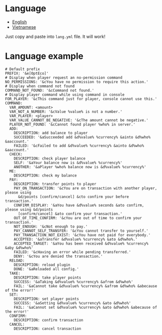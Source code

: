 # Language
* [English](lang.yml)
* [Vietnamese](lang_vi.yml)

Just copy and paste into `lang.yml` file. It will work!
# Language example
    # Default prefix
    PREFIX: '&e[OptEco]'
    # Display when player request an no-permission command
    NO_PERMISSIONS: '&cYou have no permission to require this action.'
    # Display when command not found
    COMMAND_NOT_FOUND: '&cCommand not found.'
    # Display player command while using command in console 
    FOR_PLAYER: '&cThis command just for player, console cannot use this.'
    COMMAND:
      VAR_AMOUNT: <amount>
      VAR_NOT_A_NUMBER: '&cValue %value% is not a number.'
      VAR_PLAYER: <player>
      VAR_VALUE_CANNOT_BE_NEGATIVE: '&cThe amount cannot be negative.'
      PLAYER_NOT_FOUND: '&cCannot found player %who% in server.'
      ADD:
        DESCRIPTION: add balance to player
        SUCCEEDED: '&aSucceeded add &d%value% %currency% &ainto &d%who% &aaccount.'
        FAILED: '&cFailed to add &d%value% %currency% &ainto &d%who% &aaccount.'
      CHECK:
        DESCRIPTION: check player balance
        SELF: '&aYour balance now is &d%value% %currency%'
        ANOTHER: '&aPlayer %who% balance now is &d%value% %currency%'
      ME:
        DESCRIPTION: check my balance
      PAY:
        DESCRIPTION: transfer points to player
        PAY_ON_TRANSACTION: '&cYou are on transaction with another player, please using
          &d/points [confirm/cancel] &cto confirm your before transaction.'
        CONFIRM_DISPLAY: '&aYou have &d%value% seconds &ato confirm, please using &d/points
          [confirm/cancel] &ato confirm your transaction.'
        OUT_OF_TIME_CONFIRM: '&cYou are out of time to confirm your transaction.'
        NOT_ENOUGH: '&cNot enough to pay.'
        PAY_CANNOT_SELF_TRANSFER: '&cYou cannot transfer to yourself.'
        PAY_TRANSACTION_NOT_EXIST: '&cYou have not paid for everybody.'
        ACCEPTED: '&aTransfer &d%value% %currency% &ato &d%who%.'
        ACCEPTED_TARGET: '&aYou has been received &d%value% %currency% &aby &d%who%'
        FAILED: '&cHaving an error while pending transferred.'
        DENY: '&cYou are denied the transaction.'
      RELOAD:
        DESCRIPTION: reload plugin
        DONE: '&aReloaded all config.'
      TAKE:
        DESCRIPTION: take player points
        SUCCESS: '&aTaking &d%value% %currency% &afrom &d%who%'
        FAIL: '&aCannot take &d%value% %currency% &afrom &d%who% &abecause of the error!'
      SET:
        DESCRIPTION: set player points
        SUCCESS: '&aSetting &d%value% %currency% &ato &d%who%'
        FAIL: '&aCannot set &d%value% %currency% &ato &d%who% &abecause of the error!'
      CONFIRM:
        DESCRIPTION: confirm transaction
      CANCEL:
        DESCRIPTION: cancel transaction

